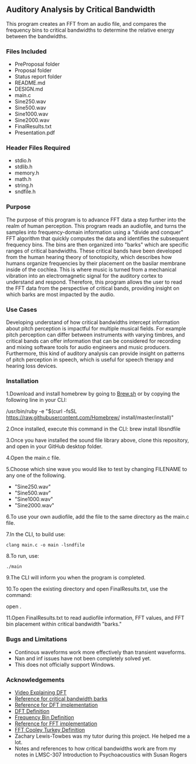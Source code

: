 ## Auditory Analysis by Critical Bandwidth

 This program creates an FFT from an audio file, and compares the frequency bins to critical bandwidths to determine the relative energy between the bandwidths.

### Files Included
- PreProposal folder
- Proposal folder
- Status report folder
- README.md
- DESIGN.md
- main.c
- Sine250.wav
- Sine500.wav
- Sine1000.wav
- Sine2000.wav
- FinalResults.txt
- Presentation.pdf

### Header Files Required
- stdio.h
- stdlib.h
- memory.h
- math.h
- string.h
- sndfile.h

### Purpose

The purpose of this program is to advance FFT data a step further into the realm of human perception. This program reads an audiofile, and turns the samples into frequency-domain information using a "divide and conquer" FFT algorithm that quickly computes the data and identifies the subsequent frequency bins. The bins are then organized into "barks" which are specific ranges of critical bandwidths. These critical bands have been developed from the human hearing theory of tonotopicity, which describes how humans organize frequencies by their placement on the basilar membrane inside of the cochlea. This is where music is turned from a mechanical vibration into an electromagnetic signal for the auditory cortex to understand and respond. Therefore, this program allows the user to read the FFT data from the perspective of critical bands, providing insight on which barks are most impacted by the audio. 

### Use Cases

Developing understand of how critical bandwidths intercept information about pitch perception is impactful for multiple musical fields. For example pitch perception can differ between instruments with varying timbres, and critical bands can offer information that can be considered for recording and mixing software tools for audio engineers and music producers. Furthermore, this kind of auditory analysis can provide insight on patterns of pitch perception in speech, which is useful for speech therapy and hearing loss devices.

### Installation

1.Download and install homebrew by going to [Brew.sh](brew.sh) or by copying the following line in your CLI:

/usr/bin/ruby -e "$(curl -fsSL https://raw.githubusercontent.com/Homebrew/
install/master/install)"

2.Once installed, execute this command in the CLI:
brew install libsndfile

3.Once you have installed the sound file library above, clone this repository, and open in your GitHub desktop folder. 

4.Open the main.c file. 

5.Choose which sine wave you would like to test by changing FILENAME to any one of the following.

- "Sine250.wav"
- "Sine500.wav"
- "Sine1000.wav"
- "Sine2000.wav"

6.To use your own audiofile, add the file to the same directory as the main.c file. 

7.In the CLI, to build use:

	clang main.c -o main -lsndfile

8.To run, use: 

	./main
	
9.The CLI will inform you when the program is completed.

10.To open the existing directory and open FinalResults.txt, use the command:

open .

11.Open FinalResults.txt to read audiofile information, FFT values, and FFT bin placement within critical bandwidth "barks." 
	
### Bugs and Limitations

- Continous waveforms work more effectively than transient waveforms. 
- Nan and inf issues have not been completely solved yet. 
- This does not officially support Windows.

### Acknowledgements

- [Video Explaining DFT](https://www.youtube.com/watch?v=mkGsMWi_j4Q)
- [Reference for critical bandwidth barks](https://community.sw.siemens.com/s/article/critical-bands-in-human-hearing)
- [Reference for DFT implementation](https://www.sanfoundry.com/c-program-compute-discrete-fourier-transform-using-naive-approach/)
- [DFT Definition](https://en.wikipedia.org/wiki/Discrete_Fourier_transform)
- [Frequency Bin Definition](https://dsp.stackexchange.com/questions/26927/what-is-a-frequency-bin)
- [Reference for FFT implementation](https://gist.github.com/phoemur/151ca1999a76478ed6d74cbbb5d5e1c9)
- [FFT Cooley Turkey Definition](https://en.wikipedia.org/wiki/Cooley%E2%80%93Tukey_FFT_algorithm)
- Zachary Lewis-Towbes was my tutor during this project. He helped me a lot.
- Notes and references to how critical bandwidths work are from my notes in LMSC-307 Introduction to Psychoacoustics with Susan Rogers

